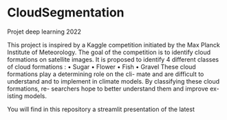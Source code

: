 # CloudSegmentation
Projet deep learning 2022


This project is inspired by a Kaggle competition initiated
by the Max Planck Institute of Meteorology. The goal of
the competition is to identify cloud formations on satellite
images. It is proposed to identify 4 different classes of cloud
formations :
• Sugar
• Flower
• Fish
• Gravel
These cloud formations play a determining role on the cli-
mate and are difficult to understand and to implement in
climate models. By classifying these cloud formations, re-
searchers hope to better understand them and improve ex-
isting models.


You will find in this repository a streamlit presentation of the latest 
